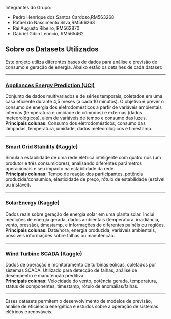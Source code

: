 Integrantes do Grupo:

- Pedro Henrique dos Santos Cardoso,RM563268
- Rafael do Nascimento Silva,RM566263
- Rai Augusto Ribeiro, RM562870
- Gabriel Gibin Leoncio, RM565462

## Sobre os Datasets Utilizados

Este projeto utiliza diferentes bases de dados para análise e previsão de consumo e geração de energia. Abaixo estão os detalhes de cada dataset:

---

### [Appliances Energy Prediction (UCI)](https://archive.ics.uci.edu/dataset/374/appliances+energy+prediction)
Conjunto de dados multivariados e de séries temporais, coletados em uma casa eficiente durante 4,5 meses (a cada 10 minutos). O objetivo é prever o consumo de energia dos eletrodomésticos a partir de variáveis ambientais internas (temperatura e umidade de cômodos) e externas (dados meteorológicos), além de variáveis de tempo e consumo das luzes.  
**Principais colunas:** Consumo dos eletrodomésticos, consumo das lâmpadas, temperatura, umidade, dados meteorológicos e timestamp.

---

### [Smart Grid Stability (Kaggle)](https://www.kaggle.com/datasets/pcbreviglieri/smart-grid-stability)
Simula a estabilidade de uma rede elétrica inteligente com quatro nós (um produtor e três consumidores), analisando diferentes parâmetros operacionais e seu impacto na estabilidade da rede.  
**Principais colunas:** Tempo de reação dos participantes, potência produzida/consumida, elasticidade de preço, rótulo de estabilidade (estável ou instável).

---

### [SolarEnergy (Kaggle)](https://www.kaggle.com/datasets/dronio/SolarEnergy)
Dados reais sobre geração de energia solar em uma planta solar. Inclui medições de energia gerada, dados ambientais (temperatura, irradiância, vento, pressão), timestamp, e informações de diferentes painéis ou regiões.  
**Principais colunas:** Data/hora, energia produzida, variáveis ambientais, possíveis informações sobre falhas ou manutenção.

---

### [Wind Turbine SCADA (Kaggle)](https://www.kaggle.com/datasets/berkerisen/wind-turbine-scada-dataset)
Dados de operação e monitoramento de turbinas eólicas, coletados por sistemas SCADA. Utilizado para detecção de falhas, análise de desempenho e manutenção preditiva.  
**Principais colunas:** Velocidade do vento, potência gerada, temperatura, status de componentes, timestamp, rótulo de anomalias/falhas.

---

Esses datasets permitem o desenvolvimento de modelos de previsão, análise de eficiência energética e estudos sobre a operação de sistemas elétricos e renováveis.

